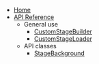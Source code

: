 * [Home]()
* [API Reference](API/api-reference.md)
  * General use
    * [CustomStageBuilder](API/CSL/CustomStageBuilder.md)
    * [CustomStageLoader](API/CSL/CustomStageLoader.md)
  * API classes
    * [StageBackground](API/StageBackground.md)